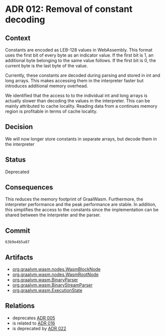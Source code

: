 # ADR 012: Removal of constant decoding

## Context

Constants are encoded as LEB-128 values in WebAssembly.
This format uses the first bit of every byte as an indicator value.
If the first bit is 1, an additional byte belonging to the same value follows.
If the first bit is 0, the current byte is the last byte of the value.

Currently, these constants are decoded during parsing and stored in int and long arrays.
This makes accessing them in the interpreter faster but introduces additional memory overhead.

We identified that the access to to the individual int and long arrays is actually slower than decoding the values in the interpreter.
This can be mainly attributed to cache locality.
Reading data from a continues memory region is profitable in terms of cache locality.

## Decision

We will now longer store constants in separate arrays, but decode them in the interpreter

## Status

Deprecated

## Consequences

This reduces the memory footprint of GraalWasm.
Furthermore, the interpreter performance and the peak performance are stable.
In addition, this simplifies the access to the constants since the implementation can be shared between the interpreter and the parser.

## Commit

`63b9e4b5a87`

## Artifacts

- [org.graalvm.wasm.nodes.WasmBlockNode](../../src/org.graalvm.wasm/src/org/graalvm/wasm/nodes/WasmBlockNode.java)
- [org.graalvm.wasm.nodes.WasmRootNode](../../src/org.graalvm.wasm/src/org/graalvm/wasm/nodes/WasmRootNode.java)
- [org.graalvm.wasm.BinaryParser](../../src/org.graalvm.wasm/src/org/graalvm/wasm/BinaryParser.java)
- [org.graalvm.wasm.BinaryStreamParser](../../src/org.graalvm.wasm/src/org/graalvm/wasm/BinaryStreamParser.java)
- [org.graalvm.wasm.ExecutionState](../../src/org.graalvm.wasm/src/org/graalvm/wasm/ExecutionState.java)

## Relations

- deprecates [ADR 005](./adr-005.md)
- is related to [ADR 016](./adr-016.md)
- is deprecated by [ADR 022](./adr-022.md)